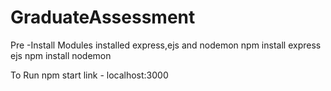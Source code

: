 # GraduateAssessment
Pre -Install
Modules installed express,ejs and nodemon
npm install express ejs 
npm install nodemon 

To Run 
npm start 
link - localhost:3000
